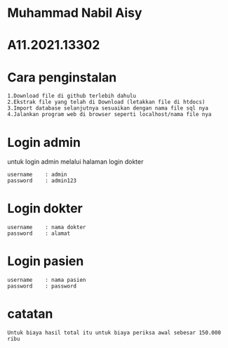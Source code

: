 # Muhammad Nabil Aisy
# A11.2021.13302

# Cara penginstalan
```
1.Download file di github terlebih dahulu
2.Ekstrak file yang telah di Download (letakkan file di htdocs)
3.Import database selanjutnya sesuaikan dengan nama file sql nya
4.Jalankan program web di browser seperti localhost/nama file nya
```

# Login admin 
untuk login admin melalui halaman login dokter
```
username    : admin
password    : admin123
```

# Login dokter
```
username    : nama dokter
password    : alamat

```

# Login pasien 
```
username    : nama pasien
password    : password

```

# catatan
```
Untuk biaya hasil total itu untuk biaya periksa awal sebesar 150.000 ribu

```